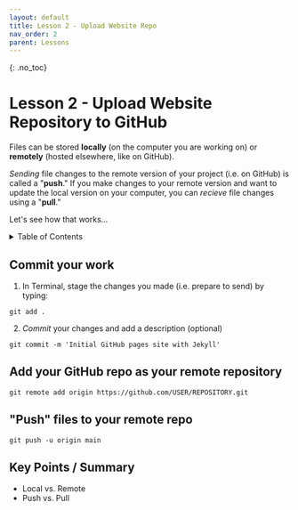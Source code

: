 ```yaml
---
layout: default
title: Lesson 2 - Upload Website Repo
nav_order: 2
parent: Lessons
---
```


{: .no_toc}  
# Lesson 2 - Upload Website Repository to GitHub

Files can be stored **locally** (on the computer you are working on) or **remotely** (hosted elsewhere, like on GitHub).

*Sending* file changes to the remote version of your project (i.e. on GitHub) is called a "**push**." If you make changes to your remote version and want to update the local version on your computer, you can *recieve* file changes using a  "**pull**."

Let's see how that works... 

<details markdown="block" class="toc">
  <summary>
    Table of Contents
  </summary>
  {: .text-delta }
- TOC
{:toc}
</details>

## Commit your work

1. In Terminal, stage the changes you made (i.e. prepare to send) by typing:
```
git add .
```
2. *Commit* your changes and add a description (optional)
```
git commit -m 'Initial GitHub pages site with Jekyll'
```

## Add your GitHub repo as your remote repository

```
git remote add origin https://github.com/USER/REPOSITORY.git
```

## "Push" files to your remote repo

```
git push -u origin main
```

## Key Points / Summary

- Local vs. Remote
- Push vs. Pull
